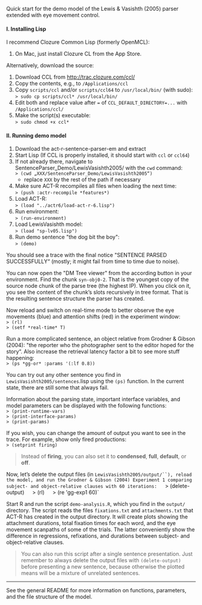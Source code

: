 Quick start for the demo model of the Lewis & Vasishth (2005) parser extended with eye movement control.


#### I. Installing Lisp

I recommend Clozure Common Lisp (formerly OpenMCL):
 
 1. On Mac, just install Clozure CL from the App Store.

Alternatively, download the source:

 1. Download CCL from http://trac.clozure.com/ccl/
 2. Copy the contents, e.g., to `/Applications/ccl`
 3. Copy `scripts/ccl` and/or `scripts/ccl64` to `/usr/local/bin/` (with sudo):  
   `> sudo cp scripts/ccl* /usr/local/bin/`  
 4. Edit both and replace value after `=` of `CCL_DEFAULT_DIRECTORY=...` with `/Applications/ccl/`
 5. Make the script(s) executable:  
   `> sudo chmod +x ccl*`  


#### II. Running demo model

 1. Download the act-r-sentence-parser-em and extract
 2. Start Lisp (If CCL is properly installed, it should start with `ccl` or `ccl64`)
 3. If not already there, navigate to SentenceParser_Demo/LewisVasishth2005/ with the `cwd` command:  
   `> (cwd „XXX/SentenceParser_Demo/LewisVasishth2005“)`
    - replace `XXX` by the rest of the path if necessary
 4. Make sure ACT-R recompiles all files when loading the next time:  
   `> (push :actr-recompile *features*)`  
 5. Load ACT-R:  
   `> (load "../actr6/load-act-r-6.lisp")`  
 6. Run environment:  
   `> (run-environment)`  
 7. Load LewisVasishth model:  
   `> (load "sp-lv05.lisp")`  
 8. Run demo sentence "the dog bit the boy":  
   `> (demo)`  


You should see a trace with the final notice "SENTENCE PARSED SUCCESSFULLY“ (mostly; it might fail from time to time due to noise).

You can now open the "DM Tree viewer" from the according button in your environment. Find the chunk `syn-obj0-2`. That is the youngest copy of the source node chunk of the parse tree (the highest IP). When you click on it, you see the content of the chunk’s slots recursively in tree format. That is the resulting sentence structure the parser has created.

Now reload and switch on real-time mode to better observe the eye movements (blue) and attention shifts (red) in the experiment window:  
`> (rl)`  
`> (setf *real-time* T)`  

Run a more complicated sentence, an object relative from Grodner & Gibson (2004): "the reporter who the photographer sent to the editor hoped for the story“. Also increase the retrieval latency factor a bit to see more stuff happening:  
`> (ps *gg-or* :params '(:lf 0.8))` 

You can try out any other sentence you find in `LewisVasishth2005/sentences`.lisp using the `(ps)` function. In the current state, there are still some that always fail.

Information about the parsing state, important interface variables, and model parameters can be displayed with the following functions:  
`> (print-runtime-vars)`  
`> (print-interface-params)`  
`> (print-params)`  

If you wish, you can change the amount of output you want to see in the trace. For example, show only fired productions:  
`> (setprint firing)`  
> Instead of **firing**, you can also set it to **condensed**, **full**, **default**, or **off**.

Now, let’s delete the output files (in `LewisVasishth2005/output/``), reload the model, and run the Grodner & Gibson (2004) Experiment 1 comparing subject- and object-relative clauses with 60 iterations:  
`> (delete-output)`  
`> (rl)`  
`> (re 'gg-exp1 60)`  

Start R and run the script `demo-analysis.R`, which you find in the `output/` directory.
The script reads the files `fixations.txt` and `attachments.txt` that ACT-R has created in the output directory. It will create plots showing the attachment durations, total fixation times for each word, and the eye movement scanpaths of some of the trials. The latter conveniently show the difference in regressions, refixations, and durations between subject- and object-relative clauses.

> You can also run this script after a single sentence presentation. Just remember to always delete the output files with `(delete-output)` before presenting a new sentence, because otherwise the plotted means will be a mixture of unrelated sentences.

---

See the general README for more information on functions, parameters, and the file structure of the model.







 


